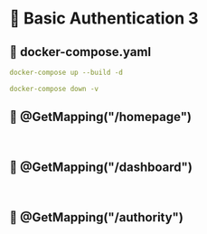 # 🎯 Basic Authentication 3

## 📌 docker-compose.yaml

```yaml
docker-compose up --build -d
```

```yaml
docker-compose down -v
```

## 📌 @GetMapping("/homepage")

<img src="">
<img src="">
<img src="">   

## 📌 @GetMapping("/dashboard")

<img src="">
<img src="">
<img src="">

## 📌 @GetMapping("/authority")

<img src="">
<img src="">
<img src="">
